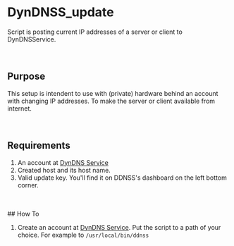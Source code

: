 # DynDNSS_update
Script is posting current IP addresses of a server or client to DynDNSService.
<br />
<br />
<br />
## Purpose
This setup is intendent to use with (private) hardware behind an account with changing IP addresses. To make the server or client available from internet.<br />
<br />
<br />
## Requirements
1. An account at [DynDNS Service](https://ddnss.de)<br />
2. Created host and its host name.<br />
3. Valid update key. You'll find it on DDNSS's dashboard on the left bottom corner.<br />
<br />
<br />
## How To

1. Create an account at [DynDNS Service](https://ddnss.de).
Put the script to a path of your choice. For example to `/usr/local/bin/ddnss`
